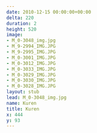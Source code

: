 ```yaml
---
date: 2010-12-15 00:00:00+00:00
delta: 220
duration: 2
height: 520
image:
- M_0-3048_img.jpg
- M_9-2994_IMG.JPG
- M_9-2995_IMG.JPG
- M_0-3001_IMG.JPG
- M_0-3012_IMG.JPG
- M_0-3033_IMG.JPG
- M_0-3029_IMG.JPG
- M_0-3030_IMG.JPG
- M_0-3028_IMG.JPG
layout: stub
lead: M_0-3048_img.jpg
name: Kuren
title: Kuren
x: 444
y: 93
---
```

